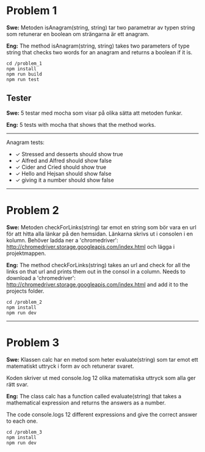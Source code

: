 # Problem 1
**Swe:**
Metoden isAnagram(string, string) tar two parametrar av typen string som retunerar en boolean om strängarna är ett anagram.

**Eng:**
The method isAnagram(string, string) takes two parameters of type string that checks two words for an anagram and returns a boolean if it is.
```
cd /problem_1
npm install
npm run build
npm run test
```
## Tester
**Swe:**
5 testar med mocha som visar på olika sätta att metoden funkar.

**Eng:**
5 tests with mocha that shows that the method works.

-------
Anagram tests:
-    ✓ Stressed and desserts should show true
-    ✓ Alfred and Alfred should show false
-    ✓ Cider and Cried should show true
-    ✓ Hello and Hejsan should show false
-    ✓ giving it a number should show false
-----

# Problem 2

**Swe:**
Metoden checkForLinks(string) tar emot en string som bör vara en url för att hitta alla länkar på den hemsidan.
Länkarna skrivs ut i consolen i en kolumn.
Behöver ladda ner a 'chromedriver':
<http://chromedriver.storage.googleapis.com/index.html>
och lägga i projektmappen.

**Eng:**
The method checkForLinks(string) takes an url and check for all the links on that url and prints them out in the consol in a column.
Needs to download a 'chromedriver':
<http://chromedriver.storage.googleapis.com/index.html>
and add it to the projects folder.

```
cd /problem_2
npm install
npm run dev
```
----
# Problem 3

**Swe:**
Klassen calc har en metod som heter evaluate(string) som tar emot ett matematiskt uttryck i form av  och retunerar svaret.

Koden skriver ut med console.log 12 olika matematiska uttryck som alla ger rätt svar.

**Eng:**
The class calc has a function called evaluate(string) that takes a mathematical expression and returns the answers as a number.

The code console.logs 12 different expressions and give the correct answer to each one.

```
cd /problem_3
npm install
npm run dev
```